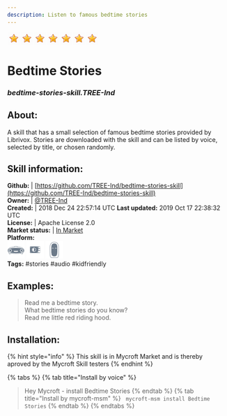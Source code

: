 ```yaml
---
description: Listen to famous bedtime stories
---
```


![](../.gitbook/assets/star.png)![](../.gitbook/assets/star.png)![](../.gitbook/assets/star.png)![](../.gitbook/assets/star.png)![](../.gitbook/assets/star.png)![](../.gitbook/assets/star.png)![](../.gitbook/assets/star.png)  
# Bedtime Stories  
### _bedtime-stories-skill.TREE-Ind_  
## About:  
A skill that has a small selection of famous bedtime stories  provided by Librivox.
Stories are downloaded with the skill and can be listed by voice, selected by title, or chosen randomly.

## Skill information:  
**Github:** | [https://github.com/TREE-Ind/bedtime-stories-skill](https://github.com/TREE-Ind/bedtime-stories-skill)  
**Owner:** | [@TREE-Ind](https://github.com/TREE-Ind)  
**Created:** | 2018 Dec 24 22:57:14 UTC  **Last updated:** 2019 Oct 17 22:38:32 UTC  
**License:** | Apache License 2.0  
**Market status:** | [In Market](https://market.mycroft.ai/skill/bedtime-stories-skill)  
**Platform:**  
 ![Mark I](../.gitbook/assets/mark-1-icon.png)  ![Picroft](../.gitbook/assets/picroft-icon.png)  ![Mark II](../.gitbook/assets/mark-2-icon.png)   
**Tags:** \#stories \#audio \#kidfriendly   
## Examples:  
> Read me a bedtime story.  
> What bedtime stories do you know?  
> Read me little red riding hood.  
  
## Installation:  
{% hint style="info" %}
This skill is in Mycroft Market and is thereby aproved by the Mycroft Skill testers
{% endhint %}
    
{% tabs %}
{% tab title="Install by voice" %}
> Hey Mycroft - install Bedtime Stories
{% endtab %}
  {% tab title="Install by mycroft-msm" %}
``` mycroft-msm install Bedtime Stories```
{% endtab %}
  {% endtabs %}
  